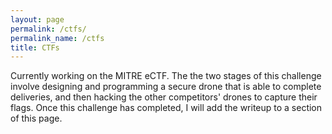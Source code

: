 ```yaml
---
layout: page
permalink: /ctfs/
permalink_name: /ctfs
title: CTFs
---
```


Currently working on the MITRE eCTF. The the two stages of this challenge involve designing and programming a secure drone that is able to complete deliveries, and then hacking the other competitors' drones to capture their flags. Once this challenge has completed, I will add the writeup to a section of this page.
